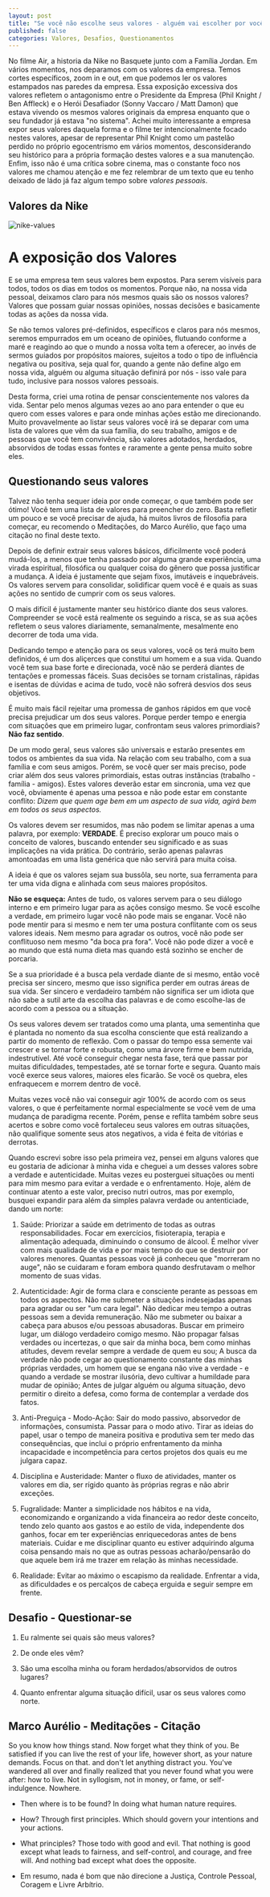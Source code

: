 ```yaml
---
layout: post
title: "Se você não escolhe seus valores - alguém vai escolher por você"
published: false
categories: Valores, Desafios, Questionamentos
---
```


No filme Air, a historia da Nike no Basquete junto com a Família Jordan. Em vários momentos, nos deparamos com os valores da empresa. Temos cortes específicos, zoom in e out, em que podemos ler os valores estampados nas paredes da empresa. Essa exposição excessiva dos valores refletem o antagonismo entre o Presidente da Empresa (Phil Knight / Ben Affleck) e o Herói Desafiador (Sonny Vaccaro / Matt Damon) que estava vivendo os mesmos valores originais da empresa enquanto que o seu fundador já estava "no sistema". Achei muito interessante a empresa expor seus valores daquela forma e o filme ter intencionalmente focado nestes valores, apesar de representar Phil Knight como um pastelão perdido no próprio egocentrismo em vários momentos, desconsiderando seu histórico para a própria formação destes valores e a sua manutenção. Enfim, isso não é uma crítica sobre cinema, mas o constante foco nos valores me chamou atenção e me fez relembrar de um texto que eu tenho deixado de ládo já faz algum tempo sobre *valores pessoais*.

## Valores da Nike

![nike-values](https://miro.medium.com/v2/resize:fit:828/format:webp/1*Mxa7bsWx49yqeBL2TqPLAw.jpeg "Nike Values")


# A exposição dos Valores 

E se uma empresa tem seus valores bem expostos. Para serem visíveis para todos, todos os dias em todos os momentos. Porque não, na nossa vida pessoal, deixamos claro para nós mesmos quais são os nossos valores? Valores que possam guiar nossas opiniões, nossas decisões e basicamente todas as ações da nossa vida. 

Se não temos valores pré-definidos, específicos e claros para nós mesmos, seremos empurrados em um oceano de opiniões, flutuando conforme a maré e reagindo ao que o mundo a nossa volta tem a oferecer, ao invés de sermos guiados por propósitos maiores, sujeitos a todo o tipo de influência negativa ou positiva, seja qual for, quando a gente não define algo em nossa vida, alguém ou alguma situação definirá por nós - isso vale para tudo, inclusive para nossos valores pessoais. 

Desta forma, criei uma rotina de pensar conscientemente nos valores da vida. Sentar pelo menos algumas vezes ao ano para entender o que eu quero com esses valores e para onde minhas ações estão me direcionando. Muito provavelmente ao listar seus valores você irá se deparar com uma lista de valores que vêm da sua família, do seu trabalho, amigos e de pessoas que você tem convivência, são valores adotados, herdados, absorvidos de todas essas fontes e raramente a gente pensa muito sobre eles.

## Questionando seus valores

Talvez não tenha sequer ideia por onde começar, o que também pode ser ótimo! Você tem uma lista de valores para preencher do zero. Basta refletir um pouco e se você precisar de ajuda, há muitos livros de filosofia para começar, eu recomendo o Meditações, do Marco Aurélio, que faço uma citação no final deste texto. 

Depois de definir extrair seus valores básicos, dificilmente você poderá mudá-los, a menos que tenha passado por alguma grande experiência, uma virada espiritual, filosófica ou qualquer coisa do gênero que possa justificar a mudança. A ideia é justamente que sejam fixos, imutáveis e inquebráveis. Os valores servem para consolidar, solidificar quem você é e quais as suas ações no sentido de cumprir com os seus valores. 

O mais difícil é justamente manter seu histórico diante dos seus valores. Compreender se você está realmente os seguindo a risca, se as sua ações refletem o seus valores diariamente, semanalmente, mesalmente eno decorrer de toda uma vida. 

Dedicando tempo e atenção para os seus valores, você os terá muito bem definidos, é um dos aliçerces que constitui um homem e a sua vida. Quando você tem sua base forte e direcionada, você não se perderá diantes de tentações e promessas fáceis. Suas decisões se tornam cristalinas, rápidas e isentas de dúvidas e acima de tudo, você não sofrerá desvios dos seus objetivos.

É muito mais fácil rejeitar uma promessa de ganhos rápidos em que você precisa prejudicar um dos seus valores. Porque perder tempo e energia com situações que em primeiro lugar, confrontam seus valores primordiais? **Não faz sentido**.

De um modo geral, seus valores são universais e estarão presentes em todos os ambientes da sua vida. Na relação com seu trabalho, com a sua família e com seus amigos. Porém, se você quer ser mais preciso, pode criar além dos seus valores primordiais, estas outras instâncias (trabalho - família - amigos). Estes valores deverão estar em sincronia, uma vez que você, obviamente é apenas uma pessoa e não pode estar em constante conflito: _Dizem que quem age bem em um aspecto de sua vida, agirá bem em todos os seus aspectos._

Os valores devem ser resumidos, mas não podem se limitar apenas a uma palavra, por exemplo: **VERDADE**. É preciso explorar um pouco mais o conceito de valores, buscando entender seu significado e as suas implicações na vida prática. Do contrário, serão apenas palavras amontoadas em uma lista genérica que não servirá para muita coisa.

A ideia é que os valores sejam sua bussôla, seu norte, sua ferramenta para ter uma vida digna e alinhada com seus maiores propósitos.

**Não se esqueça:** Antes de tudo, os valores servem para o seu diálogo interno e em primeiro lugar para as ações consigo mesmo. Se você escolhe a verdade, em primeiro lugar você não pode mais se enganar. Você não pode mentir para si mesmo e nem ter uma postura conflitante com os seus valores ideais. Nem mesmo para agradar os outros, você não pode ser conflituoso nem mesmo "da boca pra fora". Você não pode dizer a você e ao mundo que está numa dieta mas quando está sozinho se encher de porcaria.  

Se a sua prioridade é a busca pela verdade diante de si mesmo, então você precisa ser sincero, mesmo que isso significa perder em outras áreas de sua vida. Ser sincero e verdadeiro também não significa ser um idiota que não sabe a sutil arte da escolha das palavras e de como escolhe-las de acordo com a pessoa ou a situação.

Os seus valores devem ser tratados como uma planta, uma sementinha que é plantada no nomento da sua escolha consciente que está realizando a partir do momento de reflexão. Com o passar do tempo essa semente vai crescer e se tornar forte e robusta, como uma árvore firme e bem nutrida, indestrutível. Até você conseguir chegar nesta fase, terá que passar por muitas dificuldades, tempestades, até se tornar forte e segura. Quanto mais você exerce seus valores, maiores eles ficarão. Se você os quebra, eles enfraquecem e morrem dentro de você. 

Muitas vezes você não vai conseguir agir 100% de acordo com os seus valores, o que é perfeitamente normal especialmente se você vem de uma mudança de paradigma recente. Porém, pense e reflita também sobre seus acertos e sobre como você fortaleceu seus valores em outras situações, não qualifique somente seus atos negativos, a vida é feita de vitórias e derrotas.

Quando escrevi sobre isso pela primeira vez, pensei em alguns valores que eu gostaria de adicionar à minha vida e cheguei a um desses valores sobre a verdade e autenticidade. Muitas vezes eu posterguei situações ou menti para mim mesmo para evitar a verdade e o enfrentamento. Hoje, além de continuar atento a este valor, preciso nutri outros, mas por exemplo, busquei expandir para além da simples palavra verdade ou antenticiade, dando um norte: 

1. Saúde: Priorizar a saúde em detrimento de todas as outras responsabilidades. Focar em exercícios, fisioterapia, terapia e alimentação adequada, diminuindo o consumo de álcool. É melhor viver com mais qualidade de vida e por mais tempo do que se destruir por valores menores. Quantas pessoas você já conheceu que "morreram no auge", não se cuidaram e foram embora quando desfrutavam o melhor momento de suas vidas. 

2. Autenticidade: Agir de forma clara e consciente perante as pessoas em todos os aspectos. Não me submeter a situações indesejadas apenas para agradar ou ser "um cara legal". Não dedicar meu tempo a outras pessoas sem a devida remuneração. Não me submeter ou baixar a cabeça para abusos e/ou pessoas abusadoras. Buscar em primeiro lugar, um diálogo verdadeiro comigo mesmo. Não propagar falsas verdades ou incertezas, o que sair da minha boca, bem como minhas atitudes, devem revelar sempre a verdade de quem eu sou; A busca da verdade não pode cegar ao questionamento constante das minhas próprias verdades, um homem que se engana não vive a verdade - e quando a verdade se mostrar ilusória, devo cultivar a humildade para mudar de opinião; Antes de julgar alguém ou alguma situação, devo permitir o direito a defesa, como forma de contemplar a verdade dos fatos.

3. Anti-Preguiça - Modo-Ação: Sair do modo passivo, absorvedor de informações, consumista. Passar para o modo ativo. Tirar as ideias do papel, usar o tempo de maneira positiva e produtiva sem ter medo das consequências, que inclui o próprio enfrentamento da minha incapacidade e incompetência para certos projetos dos quais eu me julgara capaz.

4. Disciplina e Austeridade: Manter o fluxo de atividades, manter os valores em dia, ser rígido quanto às próprias regras e não abrir exceções.

5. Fugralidade: Manter a simplicidade nos hábitos e na vida, economizando e organizando a vida financeira ao redor deste conceito, tendo zelo quanto aos gastos e ao estilo de vida, independente dos ganhos, focar em ter experiências enriquecedoras antes de bens materiais. Cuidar e me disciplinar quanto eu estiver adquirindo alguma coisa pensando mais no que as outras pessoas acharão/pensarão do que aquele bem irá me trazer em relação às minhas necessidade.

6. Realidade: Evitar ao máximo o escapismo da realidade. Enfrentar a vida, as dificuldades e os percalços de cabeça erguida e seguir sempre em frente.


## Desafio - Questionar-se 

1. Eu ralmente sei quais são meus valores? 

2. De onde eles vêm? 

3. São uma escolha minha ou foram herdados/absorvidos de outros lugares? 

4. Quanto enfrentar alguma situação difícil, usar os seus valores como norte. 

## Marco Aurélio - Meditações - Citação

So you know how things stand. Now forget what they think of you. Be satisfied if you can live the rest of your life, however short, as your nature demands. Focus on that. and don't let anything distract you. You've wandered all over and finally realized that you never found what you were after: how to live. Not in syllogism, not in money, or fame, or self-indulgence. Nowhere. 

- Then where is to be found? In doing what human nature requires. 

- How? Through first principles. Which should govern your intentions and your actions. 

- What principles? Those todo with good and evil. That nothing is good except what leads to fairness, and self-control, and courage, and free will. And nothing bad except what does the opposite. 

- Em resumo, nada é bom que não direcione a Justiça, Controle Pessoal, Coragem e Livre Arbítrio. 




<!-- * Adicione aos valores do imperador os seus próprios, perguntando-se constantemente se a sua ação ou ações exercidas neste momento irão refletir a nobreza dos seus valores (good) ou o oposto (evil). -->

<!-- Na verdade, os valores são uma escolha a longo prazo, você já pode ter feito a sua escolha inconscientemente, enraízados em seu espírito através de exemplo familiares e sociais e nunca ter tirado um tempo para isso, está na hora de refletir e escolher os seus valores de forma consciente. -->

<!-- Estava lendo um livro de Felix Denis, sobre a Arte de Ficar Rico, um livro que irei falar um pouco mais por aqui. Mas por hora, ele menciona que a maioria das pessoas nem sabe como foi parar em determinado ramo e nem sabe porque esta fazendo aquilo.  -->

<!-- No final, ficamos a deriva nesse mundo e grande parte da nossa vida e do que somos é o que outras pessoas empurraram para nós. Também com certeza você já ouviu muito desse papo de caminho, direcionamento e como é importante ter o seu próprio caminho.  -->



